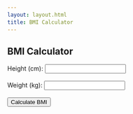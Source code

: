 ```yaml
---
layout: layout.html
title: BMI Calculator
---
```


<h2>BMI Calculator</h2>

<form id="bmi-form">
  <label for="height">Height (cm):</label>
  <input type="number" id="height" required>
  <br><br>
  <label for="weight">Weight (kg):</label>
  <input type="number" id="weight" required>
  <br><br>
  <button type="submit">Calculate BMI</button>
</form>

<h3 id="bmi-result"></h3>

<!-- BMI info (initially hidden) -->
<div id="bmi-info" style="display: none; text-align: centre; margin-top: 2rem;">

  <hr>

  <p>The Body Mass Index (BMI) estimates a person’s body fat based on their height and weight. It can be used to screen for obesity, which is linked to a range of health problems, including type 2 diabetes, heart disease, and some cancers.</p>

  <p>BMI has important limitations when applied to individuals, and should be interpreted alongside other indicators such as waist circumference, fitness level, and metabolic health.</p>

  <p>BMI does not differentiate between fat and muscle mass. Athletes or individuals with higher muscle content may be classified as overweight or even obese, despite having low body fat and excellent cardiovascular health. Similarly, BMI does not account for fat distribution, which is an important factor in health risk. Visceral fat (fat around the abdominal organs) poses a higher health risk than fat stored in other areas, but BMI cannot distinguish this.</p>

  <p>BMI does not account for age, sex, or ethnicity, all of which influence body composition. Older adults may lose muscle mass and gain fat without a significant change in BMI, and certain ethnic groups may experience metabolic risks at lower BMI thresholds than others.</p>

  <p>According to the <a href="https://digital.nhs.uk/data-and-information/publications/statistical/health-survey-for-england/2021">Health Survey for England 2021</a>, 64% of adults in the UK are classified as overweight or obese. Around 28% are considered obese (BMI ≥ 30). BMI can form part of a wider conversation about individual health and lifestyle.</p>

  <img src="/assets/images/scales.png" alt="scales" width=200px>

</div>

<script>
  document.getElementById('bmi-form').addEventListener('submit', function(event) {
    event.preventDefault();
    const height = parseFloat(document.getElementById('height').value) / 100;
    const weight = parseFloat(document.getElementById('weight').value);
    const bmi = (weight / (height * height)).toFixed(1);
    
    let category = '';
    if (bmi < 18.5) category = 'Underweight';
    else if (bmi < 25) category = 'Normal weight';
    else if (bmi < 30) category = 'E66 Overweight';
    else if (bmi < 35) category = 'E66.811 Obesity 1';
    else if (bmi < 40) category = 'E66.812 Obesity 2';
    else category = 'E66.813 Obesity 3';

    document.getElementById('bmi-result').textContent = `${bmi} kg/m² (${category})`;

    // Show the BMI information section
    document.getElementById('bmi-info').style.display = 'block';
  });
</script>

